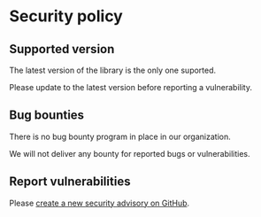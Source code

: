 # Security policy

## Supported version

The latest version of the library is the only one suported.

Please update to the latest version before reporting a vulnerability.

## Bug bounties

There is no bug bounty program in place in our organization.

We will not deliver any bounty for reported bugs or vulnerabilities.

## Report vulnerabilities

Please [create a new security advisory on GitHub](https://github.com/ArwynFr/dotnet-integration-testing/security/advisories).
